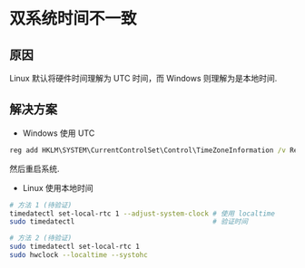 # 双系统时间不一致

## 原因

Linux 默认将硬件时间理解为 UTC 时间，而 Windows 则理解为是本地时间.

## 解决方案

- Windows 使用 UTC

```bat
reg add HKLM\SYSTEM\CurrentControlSet\Control\TimeZoneInformation /v RealTimeIsUniversal /t REG_DWORD /d 1
```

然后重启系统.  

- Linux 使用本地时间
  
```sh
# 方法 1 (待验证)
timedatectl set-local-rtc 1 --adjust-system-clock # 使用 localtime
sudo timedatectl                                  # 验证时间

# 方法 2 (待验证)
sudo timedatectl set-local-rtc 1
sudo hwclock --localtime --systohc
```

